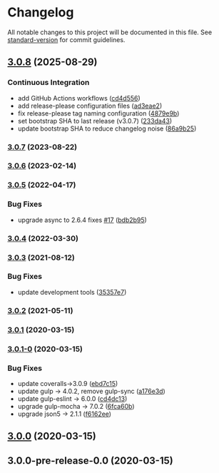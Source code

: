 # Changelog

All notable changes to this project will be documented in this file. See [standard-version](https://github.com/conventional-changelog/standard-version) for commit guidelines.

## [3.0.8](https://github.com/billchurch/read-config-ng/compare/v3.0.7...v3.0.8) (2025-08-29)


### Continuous Integration

* add GitHub Actions workflows ([cd4d556](https://github.com/billchurch/read-config-ng/commit/cd4d55622f2515d68e2166ad184c1d6078affef7))
* add release-please configuration files ([ad3eae2](https://github.com/billchurch/read-config-ng/commit/ad3eae2bf3befc2a8261c82bd52751db3076c954))
* fix release-please tag naming configuration ([4879e9b](https://github.com/billchurch/read-config-ng/commit/4879e9b20c660ddedf5cb5f12b8cc2a3c0a0e676))
* set bootstrap SHA to last release (v3.0.7) ([233da43](https://github.com/billchurch/read-config-ng/commit/233da4361571c51ced3a7a94f748e2dc4f9404af))
* update bootstrap SHA to reduce changelog noise ([86a9b25](https://github.com/billchurch/read-config-ng/commit/86a9b25294169c0bf7d81fa22f44246488d6fee5))

### [3.0.7](https://github.com/billchurch/read-config-ng/compare/v3.0.6...v3.0.7) (2023-08-22)

### [3.0.6](https://github.com/billchurch/read-config-ng/compare/v3.0.5...v3.0.6) (2023-02-14)

### [3.0.5](https://github.com/billchurch/read-config-ng/compare/v3.0.4...v3.0.5) (2022-04-17)


### Bug Fixes

* upgrade async to 2.6.4 fixes [#17](https://github.com/billchurch/read-config-ng/issues/17) ([bdb2b95](https://github.com/billchurch/read-config-ng/commit/bdb2b95090d56bbdc1fede5e3918b2aeba6343a5))

### [3.0.4](https://github.com/billchurch/read-config-ng/compare/v3.0.3...v3.0.4) (2022-03-30)

### [3.0.3](https://github.com/billchurch/read-config-ng/compare/v3.0.2...v3.0.3) (2021-08-12)

### Bug Fixes

* update development tools ([35357e7](https://github.com/billchurch/read-config-ng/commit/35357e767739c23568401697580c2c477b10014a))

### [3.0.2](https://github.com/billchurch/read-config-ng/compare/v3.0.1...v3.0.2) (2021-05-11)

### [3.0.1](https://github.com/billchurch/read-config-ng/compare/v3.0.1-0...v3.0.1) (2020-03-15)

### [3.0.1-0](https://github.com/billchurch/read-config-ng/compare/v3.0.0...v3.0.1-0) (2020-03-15)


### Bug Fixes

* update coveralls->3.0.9 ([ebd7c15](https://github.com/billchurch/read-config-ng/commit/ebd7c159bcf2fb28fa614bc460706ec4f8f430a6))
* update gulp -> 4.0.2, remove gulp-sync ([a176e3d](https://github.com/billchurch/read-config-ng/commit/a176e3d3ed77463495acac59a2ed82e4395bf05a))
* update gulp-eslint -> 6.0.0 ([cd4dc13](https://github.com/billchurch/read-config-ng/commit/cd4dc13158da383099fd87fea71737870d676410))
* upgrade gulp-mocha -> 7.0.2 ([6fca60b](https://github.com/billchurch/read-config-ng/commit/6fca60be867d56f3679588936d1cff10c065cf68))
* upgrade json5 -> 2.1.1 ([f6162ee](https://github.com/billchurch/read-config-ng/commit/f6162eede6c69a710155623bdb63a5dc79b794c7))

## [3.0.0](https://github.com/billchurch/read-config-ng/compare/v3.0.0-pre-release-0.0...v3.0.0) (2020-03-15)

## 3.0.0-pre-release-0.0 (2020-03-15)
